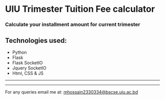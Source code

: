 # UIU Trimester Tuition Fee calculator

### Calculate your installment amount for current trimester 

## Technologies used:
- Python 
- Flask
- Flask SocketIO
- Jquery SocketIO
- Html, CSS & JS

<hr>
<hr>
For any queries email me at: 
<a href="mailto:mhossain2330334@bscse.uiu.ac.bd">mhossain2330334@bscse.uiu.ac.bd</a>